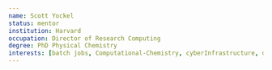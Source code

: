 ```yaml
---
name: Scott Yockel
status: mentor
institution: Harvard
occupation: Director of Research Computing
degree: PhD Physical Chemistry
interests: [batch jobs, Computational-Chemistry, cyberInfrastructure, data storage, globus, job sizing, nese, odyssey, scheduling, slurm, storage, unix environment, xsede]
---
```


